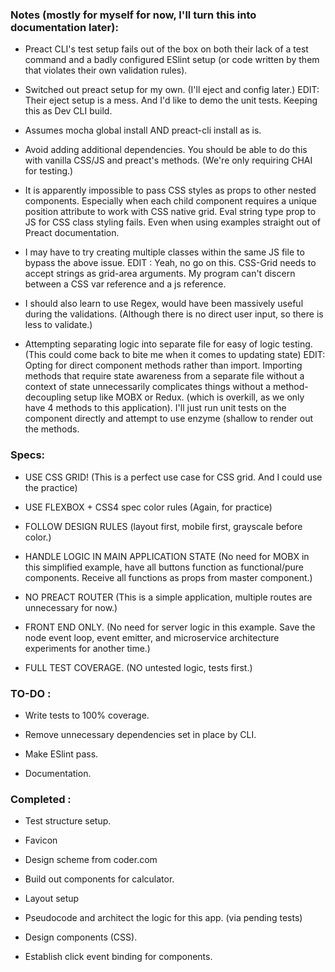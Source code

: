 ### Notes (mostly for myself for now, I'll turn this into documentation later):
    
* Preact CLI's test setup fails out of the box on both their lack of a test command and a badly configured ESlint setup (or code written by them that violates their own validation rules). 

* Switched out preact setup for my own. (I'll eject and config later.) EDIT: Their eject setup is a mess. And I'd like to demo the unit tests. Keeping this as Dev CLI build.

* Assumes mocha global install AND preact-cli install as is.

* Avoid adding additional dependencies. You should be able to do this with vanilla CSS/JS and preact's methods. (We're only requiring CHAI for testing.)

* It is apparently impossible to pass CSS styles as props to other nested components. Especially when each child component requires a unique position attribute to work with CSS native grid. Eval string type prop to JS for CSS class styling fails. Even when using examples straight out of Preact documentation.

* I may have to try creating multiple classes within the same JS file to bypass the above issue. EDIT : Yeah, no go on this. CSS-Grid needs to accept strings as grid-area arguments. My program can't discern between a CSS var reference and a js reference. 

* I should also learn to use Regex, would have been massively useful during the validations. (Although there is no direct user input, so there is less to validate.)

* Attempting separating logic into separate file for easy of logic testing. (This could come back to bite me when it comes to updating state) EDIT: Opting for direct component methods rather than import. Importing methods that require state awareness from a separate file without a context of state unnecessarily complicates things without a method-decoupling setup like MOBX or Redux. (which is overkill, as we only have 4 methods to this application). I'll just run unit tests on the component directly and attempt to use enzyme (shallow to render out the methods.

### Specs:

* USE CSS GRID! (This is a perfect use case for CSS grid. And I could use the practice)

* USE FLEXBOX + CSS4 spec color rules (Again, for practice)

* FOLLOW DESIGN RULES (layout first, mobile first, grayscale before color.)

* HANDLE LOGIC IN MAIN APPLICATION STATE (No need for MOBX in this simplified example, have all buttons function as functional/pure components. Receive all functions as props from master component.)

* NO PREACT ROUTER (This is a simple application, multiple routes are unnecessary for now.)

* FRONT END ONLY. (No need for server logic in this example. Save the node event loop, event emitter, and microservice architecture experiments for another time.)

* FULL TEST COVERAGE. (NO untested logic, tests first.)

### TO-DO : 

* Write tests to 100% coverage.

* Remove unnecessary dependencies set in place by CLI.

* Make ESlint pass.

* Documentation.

### Completed : 

* Test structure setup.

* Favicon

* Design scheme from coder.com

* Build out components for calculator.

* Layout setup

* Pseudocode and architect the logic for this app. (via pending tests)

* Design components (CSS).

* Establish click event binding for components.






